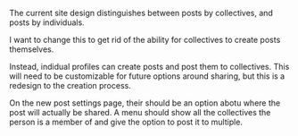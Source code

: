 The current site design distinguishes between posts by collectives, and posts by individuals.

I want to change this to get rid of the ability for collectives to create posts themselves.

Instead, indidual profiles can create posts and post them to collectives. This will need to be customizable for future options around sharing, but this is a redesign to the creation process.

On the new post settings page, their should be an option abotu where the post will actually be shared. A menu should show all the collectives the person is a member of and give the option to post it to multiple.
